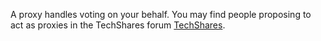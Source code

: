 A proxy handles voting on your behalf. You may find people proposing to act as proxies in the TechShares forum [TechShares](http://www.techsharescommunity.com). 
